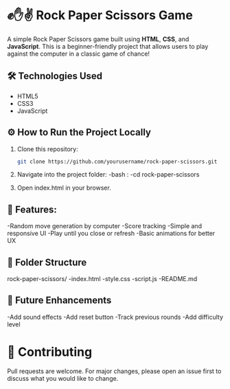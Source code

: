 # ✊✋✌️ Rock Paper Scissors Game

A simple Rock Paper Scissors game built using **HTML**, **CSS**, and **JavaScript**. This is a beginner-friendly project that allows users to play against the computer in a classic game of chance!

## 🛠️ Technologies Used

- HTML5
- CSS3
- JavaScript



## ⚙️ How to Run the Project Locally

1. Clone this repository:
   ```bash
   git clone https://github.com/yourusername/rock-paper-scissors.git

2. Navigate into the project folder:
-bash :
-cd rock-paper-scissors

3. Open index.html in your browser.

## 🔮 Features:
-Random move generation by computer
-Score tracking
-Simple and responsive UI
-Play until you close or refresh
-Basic animations for better UX

## 📁 Folder Structure

rock-paper-scissors/
-index.html
-style.css
-script.js
-README.md

## 📌 Future Enhancements

-Add sound effects
-Add reset button
-Track previous rounds
-Add difficulty level

# 🤝 Contributing
Pull requests are welcome. For major changes, please open an issue first to discuss what you would like to change.